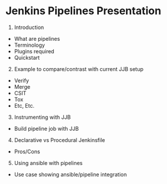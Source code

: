 Jenkins Pipelines Presentation
==============================

1. Introduction
  - What are pipelines
  - Terminology
  - Plugins required
  - Quickstart

2. Example to compare/contrast with current JJB setup
  - Verify
  - Merge
  - CSIT
  - Tox
  - Etc, Etc.

3. Instrumenting with JJB
  - Build pipeline job with JJB

4. Declarative vs Procedural Jenkinsfile
  - Pros/Cons

5. Using ansible with pipelines
  - Use case showing ansible/pipeline integration

